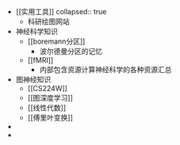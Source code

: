 - [[实用工具]]
  collapsed:: true
	- 科研绘图网站
- 神经科学知识
	- [[boremann分区]]
		- 波尔德曼分区的记忆
	- [[fMRI]]
		- 内部包含资源计算神经科学的各种资源汇总
- 图神经知识
	- [[CS224W]]
	- [[图深度学习]]
	- [[线性代数]]
	- [[傅里叶变换]]
-
-